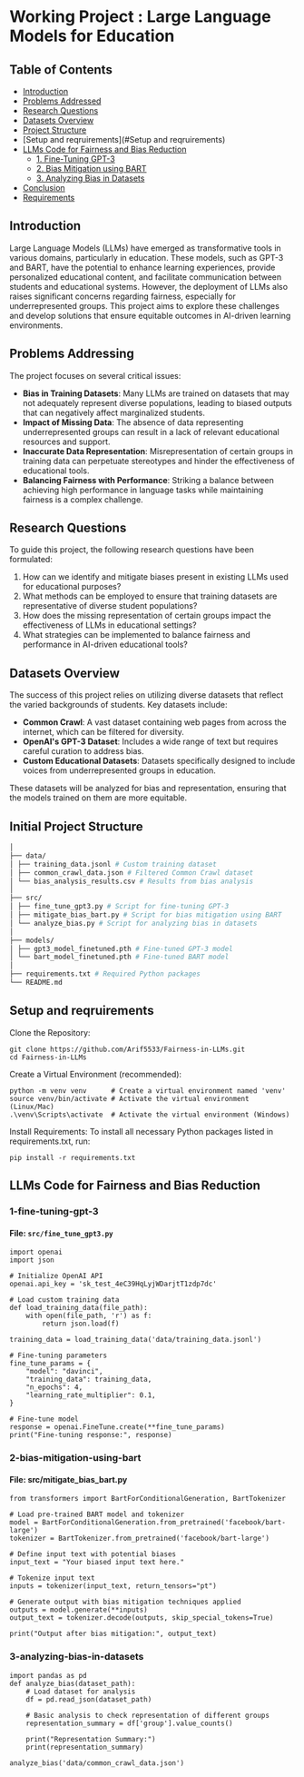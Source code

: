 # Working Project : Large Language Models for Education

## Table of Contents
- [Introduction](#introduction)
- [Problems Addressed](#problems-addressed)
- [Research Questions](#research-questions)
- [Datasets Overview](#datasets-overview)
- [Project Structure](#project-structure)
- [Setup and reqruirements](#Setup and reqruirements)
- [LLMs Code for Fairness and Bias Reduction](#llms-code-for-fairness-and-bias-reduction)
  - [1. Fine-Tuning GPT-3](#1-fine-tuning-gpt-3)
  - [2. Bias Mitigation using BART](#2-bias-mitigation-using-bart)
  - [3. Analyzing Bias in Datasets](#3-analyzing-bias-in-datasets)
- [Conclusion](#conclusion)
- [Requirements](#requirements)

## Introduction
Large Language Models (LLMs) have emerged as transformative tools in various domains, particularly in education. These models, such as GPT-3 and BART, have the potential to enhance learning experiences, provide personalized educational content, and facilitate communication between students and educational systems. However, the deployment of LLMs also raises significant concerns regarding fairness, especially for underrepresented groups. This project aims to explore these challenges and develop solutions that ensure equitable outcomes in AI-driven learning environments.

## Problems Addressing
The project focuses on several critical issues:

- **Bias in Training Datasets**: Many LLMs are trained on datasets that may not adequately represent diverse populations, leading to biased outputs that can negatively affect marginalized students.
- **Impact of Missing Data**: The absence of data representing underrepresented groups can result in a lack of relevant educational resources and support.
- **Inaccurate Data Representation**: Misrepresentation of certain groups in training data can perpetuate stereotypes and hinder the effectiveness of educational tools.
- **Balancing Fairness with Performance**: Striking a balance between achieving high performance in language tasks while maintaining fairness is a complex challenge.

## Research Questions
To guide this project, the following research questions have been formulated:

1. How can we identify and mitigate biases present in existing LLMs used for educational purposes?
2. What methods can be employed to ensure that training datasets are representative of diverse student populations?
3. How does the missing representation of certain groups impact the effectiveness of LLMs in educational settings?
4. What strategies can be implemented to balance fairness and performance in AI-driven educational tools?

## Datasets Overview
The success of this project relies on utilizing diverse datasets that reflect the varied backgrounds of students. Key datasets include:

- **Common Crawl**: A vast dataset containing web pages from across the internet, which can be filtered for diversity.
- **OpenAI's GPT-3 Dataset**: Includes a wide range of text but requires careful curation to address bias.
- **Custom Educational Datasets**: Datasets specifically designed to include voices from underrepresented groups in education.

These datasets will be analyzed for bias and representation, ensuring that the models trained on them are more equitable.

## Initial Project Structure
```bash
│
├── data/
│ ├── training_data.jsonl # Custom training dataset
│ ├── common_crawl_data.json # Filtered Common Crawl dataset
│ └── bias_analysis_results.csv # Results from bias analysis
│
├── src/
│ ├── fine_tune_gpt3.py # Script for fine-tuning GPT-3
│ ├── mitigate_bias_bart.py # Script for bias mitigation using BART
│ └── analyze_bias.py # Script for analyzing bias in datasets
│
├── models/
│ ├── gpt3_model_finetuned.pth # Fine-tuned GPT-3 model
│ └── bart_model_finetuned.pth # Fine-tuned BART model
│
├── requirements.txt # Required Python packages
└── README.md
```
## Setup and reqruirements
Clone the Repository:
``` 
git clone https://github.com/Arif5533/Fairness-in-LLMs.git
cd Fairness-in-LLMs
```
Create a Virtual Environment (recommended):
```
python -m venv venv      # Create a virtual environment named 'venv'
source venv/bin/activate # Activate the virtual environment (Linux/Mac)
.\venv\Scripts\activate  # Activate the virtual environment (Windows)
```
Install Requirements:
To install all necessary Python packages listed in requirements.txt, run:
```
pip install -r requirements.txt
```

## LLMs Code for Fairness and Bias Reduction

### 1-fine-tuning-gpt-3

#### File: `src/fine_tune_gpt3.py`
```
import openai
import json

# Initialize OpenAI API
openai.api_key = 'sk_test_4eC39HqLyjWDarjtT1zdp7dc'

# Load custom training data
def load_training_data(file_path):
    with open(file_path, 'r') as f:
        return json.load(f)

training_data = load_training_data('data/training_data.jsonl')

# Fine-tuning parameters
fine_tune_params = {
    "model": "davinci",
    "training_data": training_data,
    "n_epochs": 4,
    "learning_rate_multiplier": 0.1,
}

# Fine-tune model
response = openai.FineTune.create(**fine_tune_params)
print("Fine-tuning response:", response)
```
### 2-bias-mitigation-using-bart
#### File: src/mitigate_bias_bart.py

```
from transformers import BartForConditionalGeneration, BartTokenizer

# Load pre-trained BART model and tokenizer
model = BartForConditionalGeneration.from_pretrained('facebook/bart-large')
tokenizer = BartTokenizer.from_pretrained('facebook/bart-large')

# Define input text with potential biases
input_text = "Your biased input text here."

# Tokenize input text
inputs = tokenizer(input_text, return_tensors="pt")

# Generate output with bias mitigation techniques applied
outputs = model.generate(**inputs)
output_text = tokenizer.decode(outputs, skip_special_tokens=True)

print("Output after bias mitigation:", output_text)
```
### 3-analyzing-bias-in-datasets
```
import pandas as pd
def analyze_bias(dataset_path):
    # Load dataset for analysis
    df = pd.read_json(dataset_path)
    
    # Basic analysis to check representation of different groups
    representation_summary = df['group'].value_counts()
    
    print("Representation Summary:")
    print(representation_summary)

analyze_bias('data/common_crawl_data.json')
```


